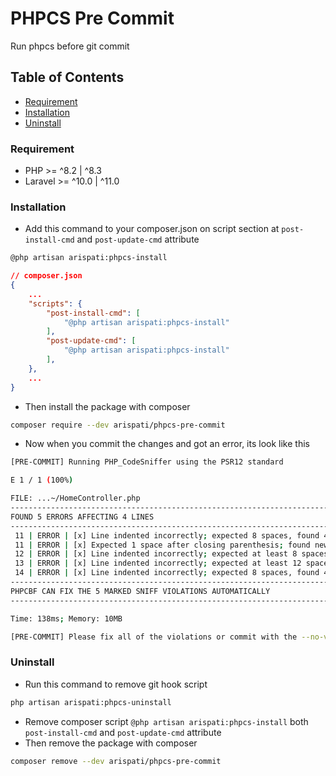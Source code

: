 # PHPCS Pre Commit
Run phpcs before git commit

## Table of Contents
- [Requirement](#requirement)
- [Installation](#installation)
- [Uninstall](#uninstall)

### Requirement
- PHP >= ^8.2 | ^8.3
- Laravel >= ^10.0 | ^11.0

### Installation
- Add this command to your composer.json on script section at `post-install-cmd`  and `post-update-cmd` attribute
```bash
@php artisan arispati:phpcs-install
```
```json
// composer.json
{
    ...
    "scripts": {
        "post-install-cmd": [
            "@php artisan arispati:phpcs-install"
        ],
        "post-update-cmd": [
            "@php artisan arispati:phpcs-install"
        ],
    },
    ...
}
```

- Then install the package with composer
```bash
composer require --dev arispati/phpcs-pre-commit
```

- Now when you commit the changes and got an error, its look like this
```bash
[PRE-COMMIT] Running PHP_CodeSniffer using the PSR12 standard

E 1 / 1 (100%)

FILE: ...~/HomeController.php
--------------------------------------------------------------------------------
FOUND 5 ERRORS AFFECTING 4 LINES
--------------------------------------------------------------------------------
 11 | ERROR | [x] Line indented incorrectly; expected 8 spaces, found 4
 11 | ERROR | [x] Expected 1 space after closing parenthesis; found newline
 12 | ERROR | [x] Line indented incorrectly; expected at least 8 spaces, found 4
 13 | ERROR | [x] Line indented incorrectly; expected at least 12 spaces, found 8
 14 | ERROR | [x] Line indented incorrectly; expected 8 spaces, found 4
--------------------------------------------------------------------------------
PHPCBF CAN FIX THE 5 MARKED SNIFF VIOLATIONS AUTOMATICALLY
--------------------------------------------------------------------------------

Time: 138ms; Memory: 10MB

[PRE-COMMIT] Please fix all of the violations or commit with the --no-verify option
```

### Uninstall
- Run this command to remove git hook script
```bash
php artisan arispati:phpcs-uninstall
```

- Remove composer script `@php artisan arispati:phpcs-install` both `post-install-cmd` and `post-update-cmd` attribute
- Then remove the package with composer
```bash
composer remove --dev arispati/phpcs-pre-commit
```